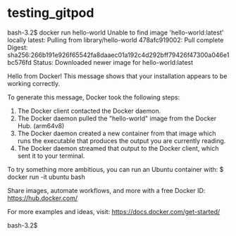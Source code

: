 # testing_gitpod

bash-3.2$ docker run hello-world
Unable to find image 'hello-world:latest' locally
latest: Pulling from library/hello-world
478afc919002: Pull complete 
Digest: sha256:266b191e926f65542fa8daaec01a192c4d292bff79426f47300a046e1bc576fd
Status: Downloaded newer image for hello-world:latest

Hello from Docker!
This message shows that your installation appears to be working correctly.

To generate this message, Docker took the following steps:
 1. The Docker client contacted the Docker daemon.
 2. The Docker daemon pulled the "hello-world" image from the Docker Hub.
    (arm64v8)
 3. The Docker daemon created a new container from that image which runs the
    executable that produces the output you are currently reading.
 4. The Docker daemon streamed that output to the Docker client, which sent it
    to your terminal.

To try something more ambitious, you can run an Ubuntu container with:
 $ docker run -it ubuntu bash

Share images, automate workflows, and more with a free Docker ID:
 https://hub.docker.com/

For more examples and ideas, visit:
 https://docs.docker.com/get-started/

bash-3.2$ 
